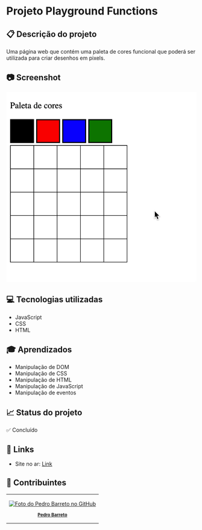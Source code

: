 # Projeto Playground Functions

## 📋 Descrição do projeto

Uma página web que contém uma paleta de cores funcional que poderá ser utilizada para criar desenhos em pixels.

## 📷 Screenshot
![Screenshot](./Screenshot.gif)

## 💻 Tecnologias utilizadas
- JavaScript
- CSS
- HTML

## 🎓 Aprendizados
- Manipulação de DOM
- Manipulação de CSS
- Manipulação de HTML
- Manipulação de JavaScript
- Manipulação de eventos

## 📈 Status do projeto

✅ Concluído

## 🚀 Links

- Site no ar: [Link](https://dogl4.github.io/pixels-art/index.html)

## :busts_in_silhouette: Contribuintes

<table>

<tr  style="width:120px">

<td  align="center">

<a  target=”_blank”  href="https://github.com/Dogl4">

<img  src="https://avatars.githubusercontent.com/u/85720722?s=400&u=c260de98c1eee20df67d72857c3bcc8682fed68a&v=4"  width="100px;"  alt="Foto do Pedro Barreto no GitHub"/><br>

<sub>

<b>Pedro Barreto</b>

</sub>

</a>

</td>

</tr>

</table>
